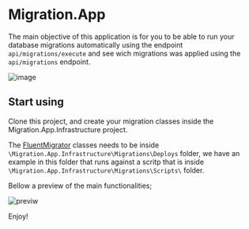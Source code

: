 # Migration.App

The main objective of this application is for you to be able to run your database migrations automatically 
using the endpoint `api/migrations/execute` and see wich migrations was applied using the `api/migrations` endpoint.

![image](https://user-images.githubusercontent.com/10652534/206548270-769cfe5c-ed1d-46d2-9686-ebbde31c4b93.png)

## Start using
Clone this project, and create your migration classes inside the Migration.App.Infrastructure project. 

The [FluentMigrator](https://fluentmigrator.github.io/articles/quickstart.html#creating-your-first-migration) classes needs to be 
inside `\Migration.App.Infrastructure\Migrations\Deploys` folder, we have an example in this folder that runs against a scritp that is inside `\Migration.App.Infrastructure\Migrations\Scripts\` folder.

Bellow a preview of the main functionalities;

![previw](docs/migrationApp.gif)

Enjoy!

